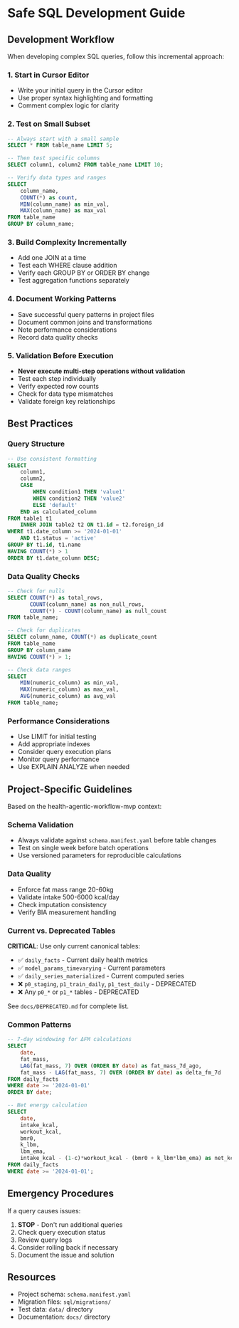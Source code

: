 # Safe SQL Development Guide

## Development Workflow

When developing complex SQL queries, follow this incremental approach:

### 1. Start in Cursor Editor
- Write your initial query in the Cursor editor
- Use proper syntax highlighting and formatting
- Comment complex logic for clarity

### 2. Test on Small Subset
```sql
-- Always start with a small sample
SELECT * FROM table_name LIMIT 5;

-- Then test specific columns
SELECT column1, column2 FROM table_name LIMIT 10;

-- Verify data types and ranges
SELECT 
    column_name,
    COUNT(*) as count,
    MIN(column_name) as min_val,
    MAX(column_name) as max_val
FROM table_name 
GROUP BY column_name;
```

### 3. Build Complexity Incrementally
- Add one JOIN at a time
- Test each WHERE clause addition
- Verify each GROUP BY or ORDER BY change
- Test aggregation functions separately

### 4. Document Working Patterns
- Save successful query patterns in project files
- Document common joins and transformations
- Note performance considerations
- Record data quality checks

### 5. Validation Before Execution
- **Never execute multi-step operations without validation**
- Test each step individually
- Verify expected row counts
- Check for data type mismatches
- Validate foreign key relationships

## Best Practices

### Query Structure
```sql
-- Use consistent formatting
SELECT 
    column1,
    column2,
    CASE 
        WHEN condition1 THEN 'value1'
        WHEN condition2 THEN 'value2'
        ELSE 'default'
    END as calculated_column
FROM table1 t1
    INNER JOIN table2 t2 ON t1.id = t2.foreign_id
WHERE t1.date_column >= '2024-01-01'
    AND t1.status = 'active'
GROUP BY t1.id, t1.name
HAVING COUNT(*) > 1
ORDER BY t1.date_column DESC;
```

### Data Quality Checks
```sql
-- Check for nulls
SELECT COUNT(*) as total_rows,
       COUNT(column_name) as non_null_rows,
       COUNT(*) - COUNT(column_name) as null_count
FROM table_name;

-- Check for duplicates
SELECT column_name, COUNT(*) as duplicate_count
FROM table_name
GROUP BY column_name
HAVING COUNT(*) > 1;

-- Check data ranges
SELECT 
    MIN(numeric_column) as min_val,
    MAX(numeric_column) as max_val,
    AVG(numeric_column) as avg_val
FROM table_name;
```

### Performance Considerations
- Use LIMIT for initial testing
- Add appropriate indexes
- Consider query execution plans
- Monitor query performance
- Use EXPLAIN ANALYZE when needed

## Project-Specific Guidelines

Based on the health-agentic-workflow-mvp context:

### Schema Validation
- Always validate against `schema.manifest.yaml` before table changes
- Test on single week before batch operations
- Use versioned parameters for reproducible calculations

### Data Quality
- Enforce fat mass range 20-60kg
- Validate intake 500-6000 kcal/day
- Check imputation consistency
- Verify BIA measurement handling

### Current vs. Deprecated Tables
**CRITICAL**: Use only current canonical tables:
- ✅ `daily_facts` - Current daily health metrics
- ✅ `model_params_timevarying` - Current parameters
- ✅ `daily_series_materialized` - Current computed series
- ❌ `p0_staging`, `p1_train_daily`, `p1_test_daily` - DEPRECATED
- ❌ Any `p0_*` or `p1_*` tables - DEPRECATED

See `docs/DEPRECATED.md` for complete list.

### Common Patterns
```sql
-- 7-day windowing for ΔFM calculations
SELECT 
    date,
    fat_mass,
    LAG(fat_mass, 7) OVER (ORDER BY date) as fat_mass_7d_ago,
    fat_mass - LAG(fat_mass, 7) OVER (ORDER BY date) as delta_fm_7d
FROM daily_facts
WHERE date >= '2024-01-01'
ORDER BY date;

-- Net energy calculation
SELECT 
    date,
    intake_kcal,
    workout_kcal,
    bmr0,
    k_lbm,
    lbm_ema,
    intake_kcal - (1-c)*workout_kcal - (bmr0 + k_lbm*lbm_ema) as net_kcal
FROM daily_facts
WHERE date >= '2024-01-01';
```

## Emergency Procedures

If a query causes issues:
1. **STOP** - Don't run additional queries
2. Check query execution status
3. Review query logs
4. Consider rolling back if necessary
5. Document the issue and solution

## Resources

- Project schema: `schema.manifest.yaml`
- Migration files: `sql/migrations/`
- Test data: `data/` directory
- Documentation: `docs/` directory

